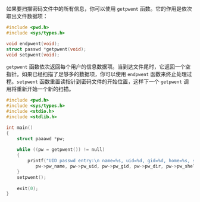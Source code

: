 如果要扫描密码文件中的所有信息，你可以使用 `getpwent` 函数。它的作用是依次取出文件数据项：

```c
#include <pwd.h>
#include <sys/types.h>

void endpwent(void);
struct passwd *getpwent(void);
void setpwent(void);
```

`getpwent` 函数依次返回每个用户的信息数据项。当到达文件尾时，它返回一个空指针。如果已经扫描了足够多的数据项，你可以使用 `endpwent` 函数来终止处理过程。`setpwent` 函数重置读指针到密码文件的开始位置，这样下一个 `getpwent` 调用将重新开始一个新的扫描。

```c
#include <pwd.h>
#include <sys/types.h>
#include <stdio.h>
#include <stdlib.h>

int main()
{
    struct paaawd *pw;
    
    while ((pw = getpwent()) != null)
    {
        printf("UID passwd entry:\n name=%s, uid=%d, gid=%d, home=%s, shell=%s\n", 
           pw->pw_name, pw->pw_uid, pw->pw_gid, pw->pw_dir, pw->pw_shell);
    }
    setpwent();
    
    exit(0);
}
```

